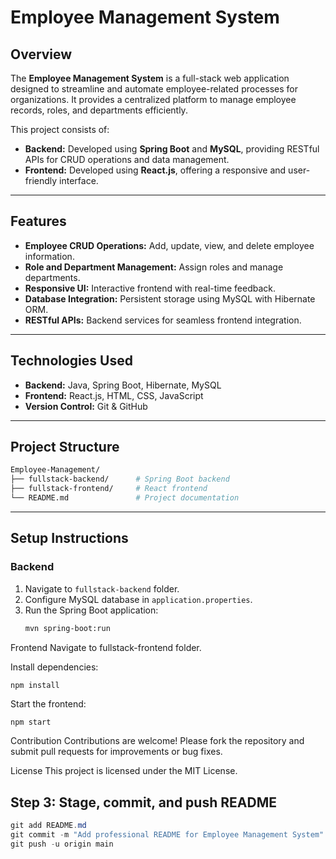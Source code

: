 # Employee Management System

## Overview
The **Employee Management System** is a full-stack web application designed to streamline and automate employee-related processes for organizations. It provides a centralized platform to manage employee records, roles, and departments efficiently.

This project consists of:
- **Backend:** Developed using **Spring Boot** and **MySQL**, providing RESTful APIs for CRUD operations and data management.
- **Frontend:** Developed using **React.js**, offering a responsive and user-friendly interface.

---

## Features
- **Employee CRUD Operations:** Add, update, view, and delete employee information.
- **Role and Department Management:** Assign roles and manage departments.
- **Responsive UI:** Interactive frontend with real-time feedback.
- **Database Integration:** Persistent storage using MySQL with Hibernate ORM.
- **RESTful APIs:** Backend services for seamless frontend integration.

---

## Technologies Used
- **Backend:** Java, Spring Boot, Hibernate, MySQL
- **Frontend:** React.js, HTML, CSS, JavaScript
- **Version Control:** Git & GitHub

---

## Project Structure

```bash
Employee-Management/
├── fullstack-backend/      # Spring Boot backend
├── fullstack-frontend/     # React frontend
└── README.md               # Project documentation

```
---

## Setup Instructions

### Backend
1. Navigate to `fullstack-backend` folder.
2. Configure MySQL database in `application.properties`.
3. Run the Spring Boot application:
   ```bash
   mvn spring-boot:run
Frontend
Navigate to fullstack-frontend folder.

Install dependencies:
   ```bash
npm install
   ```
Start the frontend:

```
npm start

```
Contribution
Contributions are welcome! Please fork the repository and submit pull requests for improvements or bug fixes.

License
This project is licensed under the MIT License.


## **Step 3: Stage, commit, and push README**

```powershell
git add README.md
git commit -m "Add professional README for Employee Management System"
git push -u origin main

